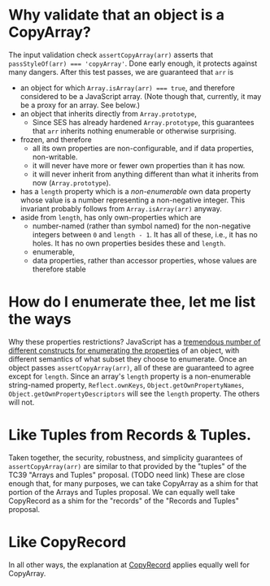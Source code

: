 # Why validate that an object is a CopyArray?

The input validation check `assertCopyArray(arr)` asserts that `passStyleOf(arr) === 'copyArray'`. Done early enough, it protects against many dangers. After this test passes, we are guaranteed that `arr` is
   * an object for which `Array.isArray(arr) === true`, and therefore considered to be a JavaScript array. (Note though that, currently, it may be a proxy for an array. See below.)
   * an object that inherits directly from `Array.prototype`,
      * Since SES has already hardened `Array.prototype`, this guarantees that `arr` inherits nothing enumerable or otherwise surprising.
   * frozen, and therefore
      * all its own properties are non-configurable, and if data properties, non-writable.
      * it will never have more or fewer own properties than it has now.
      * it will never inherit from anything different than what it inherits from now (`Array.prototype`).
   * has a `length` property which is a *non-enumerable* own data property whose value is a number representing a non-negative integer. This invariant probably follows from `Array.isArray(arr)` anyway.
   * aside from `length`, has only own-properties which are
      * number-named (rather than symbol named) for the non-negative integers between `0` and `length - 1`. It has all of these, i.e., it has no holes. It has no own properties besides these and `length`.
      * enumerable,
      * data properties, rather than accessor properties, whose values are therefore stable

# How do I enumerate thee, let me list the ways

Why these properties restrictions?
JavaScript has a [tremendous number of different constructs for enumerating the properties](enumerating-properties.md "https://github.com/endojs/endo/blob/master/packages/pass-style/doc/enumerating-properties.md") of an object, with different semantics
of what subset they choose to enumerate.
Once an object passes `assertCopyArray(arr)`, all of these are guaranteed to
agree except for `length`.
Since an array's `length` property is a non-enumerable string-named property,
`Reflect.ownKeys`, `Object.getOwnPropertyNames`,
`Object.getOwnPropertyDescriptors` will see the `length` property. The others
will not.

# Like Tuples from Records & Tuples.

Taken together, the security, robustness, and simplicity guarantees of `assertCopyArray(arr)` are similar to that provided by the "tuples" of the TC39 "Arrays and Tuples" proposal. (TODO need link) These are close enough that, for many purposes, we can take CopyArray as a shim for that portion of the Arrays and Tuples proposal. We can equally well take CopyRecord as a shim for the "records" of the "Records and Tuples" proposal.

# Like CopyRecord

In all other ways, the explanation at [CopyRecord](./copyRecord-guarantees.md) applies equally well for CopyArray.
